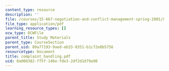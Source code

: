```yaml
---
content_type: resource
description: ''
file: /courses/15-667-negotiation-and-conflict-management-spring-2001/8a008382ff5f146efde32df2d1d79a90_complaint_handling.pdf
file_type: application/pdf
learning_resource_types: []
ocw_type: OCWFile
parent_title: Study Materials
parent_type: CourseSection
parent_uid: 89a77193-9aed-eb33-8351-b1c72e8b5756
resourcetype: Document
title: complaint_handling.pdf
uid: 8a008382-ff5f-146e-fde3-2df2d1d79a90
---
```

